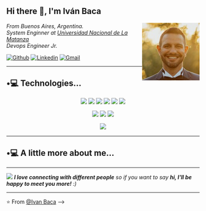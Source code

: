 <h2>Hi there 👋, I'm Iván Baca</h2>

<img align='right' src="https://github.com/iebaca/iebaca/blob/main/fotoCV.jpg" />

<p>
  <em>
    From Buenos Aires, Argentina.</br>
    System Enginner at <a href="https://www.unlam.edu.ar/">Universidad Nacional de La Matanza</a>
    <!--img src="https://media.giphy.com/media/fYSnHlufseco8Fh93Z/giphy.gif" width="30"--></br>
    Devops Engineer Jr. </br>
  </em>
</p>

[![Github](https://img.shields.io/badge/GitHub-2500?style=for-the-badge&logo=github&logoColor=black)](https://github.com/iebaca)
[![Linkedin](https://img.shields.io/badge/LinkedIn-0077B5?style=for-the-badge&logo=linkedin&logoColor=white)](https://www.linkedin.com/in/iebaca/)
[![Gmail](https://img.shields.io/badge/Gmail-D14836?style=for-the-badge&logo=gmail&logoColor=white)](mailto:ivane.baca@gmail.com)

---
## •💻 Technologies...

<p align='center'>
  <!-- Tecnologías Iniciales --->
  
  <img src="https://img.shields.io/badge/-Terraform-blue?logo=terraform">
  <img src="https://img.shields.io/badge/-Docker-E34F26?style=flat&logo=docker&logoColor=white">
  <img src="https://img.shields.io/badge/-Kubernetes-1572B6?style=flat&logo=kubernetes&logoColor=white">  
  <img src="https://img.shields.io/badge/-AWS-eed718?style=flat&logo=amazon%20web%20services&logoColor=ffffff">
  <img src="https://img.shields.io/badge/-Linux-eed718?style=flat&logo=linux&logoColor=white">
  <img src="https://img.shields.io/badge/-CI/CD-eed718?style=flat&logo=devops&logoColor=white">
</p>
<p align='center'>
  <!-- Repositorios --->
  <img src="https://img.shields.io/badge/github-grey?style=flat&logo=github">
  <img src="https://img.shields.io/badge/gitlab-blue?style=flat&logo=gitlab">
  <img src="https://img.shields.io/badge/git-red?style=flat&logo=git">
</p>
<p align='center'>
  <!-- FrontEnd --->
  <img src="https://img.shields.io/badge/-VSCode-blue?style=flat&logo=visual%20studio%20code&logoColor=white">
</p>

---
## •💻 A little more about me...

---
<img src="https://media.giphy.com/media/xT5LMHxhOfscxPfIfm/giphy.gif" width="60"> <em><b>I love connecting with different people</b> so if you want to say <b>hi, I'll be happy to meet you more!</b> :)</em>

---

⭐️ From [@Ivan Baca](https://github.com/iebaca)
-->
